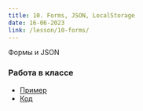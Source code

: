 ```yaml
---
title: 10. Forms, JSON, LocalStorage
date: 16-06-2023
link: /lesson/10-forms/
---
```


Формы и JSON

### Работа в классе

- [Пример](/example/10-forms/example-1)
- [Код](/lesson/10-forms/code)
